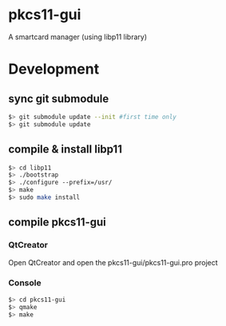 # pkcs11-gui
A smartcard manager (using libp11 library)

# Development
## sync git submodule
```bash
$> git submodule update --init #first time only
$> git submodule update
```
## compile & install libp11
```bash
$> cd libp11
$> ./bootstrap
$> ./configure --prefix=/usr/
$> make
$> sudo make install
```
## compile pkcs11-gui
### QtCreator
Open QtCreator and open the pkcs11-gui/pkcs11-gui.pro project
### Console
```bash
$> cd pkcs11-gui
$> qmake
$> make
```
